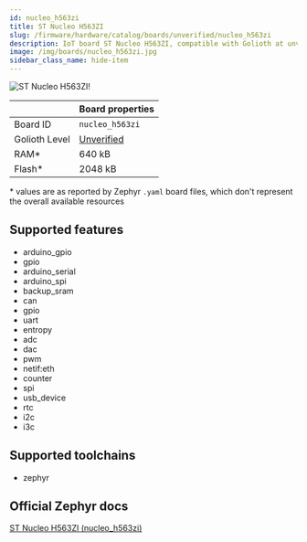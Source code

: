 ```yaml
---
id: nucleo_h563zi
title: ST Nucleo H563ZI
slug: /firmware/hardware/catalog/boards/unverified/nucleo_h563zi
description: IoT board ST Nucleo H563ZI, compatible with Golioth at unverified level.
image: /img/boards/nucleo_h563zi.jpg
sidebar_class_name: hide-item
---
```


[//]: # (This is an auto-generated file, do not edit! Changes to it will be lost upon re-generation)

![ST Nucleo H563ZI!](/img/boards/nucleo_h563zi.jpg "ST Nucleo H563ZI")

|                | Board properties     |
| -------------  | -------------------- |
| Board ID       | `nucleo_h563zi` |
| Golioth Level  | [Unverified](/firmware/hardware#unverified-boards) |
| RAM*           | 640 kB |
| Flash*         | 2048 kB |

\* values are as reported by Zephyr `.yaml` board files, which don't represent the overall available resources



## Supported features

* arduino_gpio
* gpio
* arduino_serial
* arduino_spi
* backup_sram
* can
* gpio
* uart
* entropy
* adc
* dac
* pwm
* netif:eth
* counter
* spi
* usb_device
* rtc
* i2c
* i3c

## Supported toolchains

* zephyr

## Official Zephyr docs

[ST Nucleo H563ZI (nucleo_h563zi)](https://docs.zephyrproject.org/latest/boards/st/nucleo_h563zi/doc/index.html)
